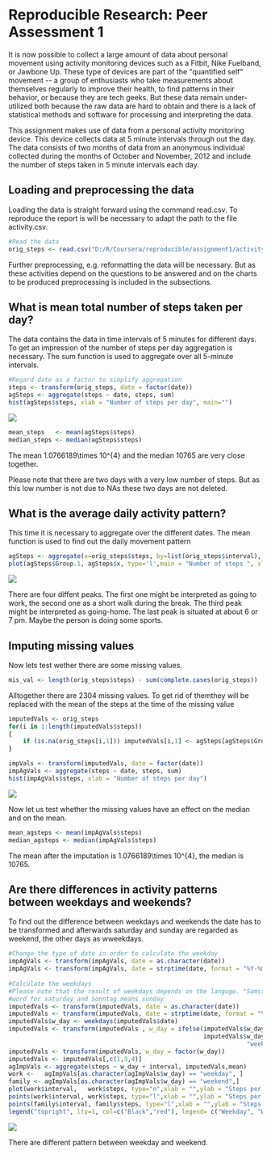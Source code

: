# Reproducible Research: Peer Assessment 1

It is now possible to collect a large amount of data about personal movement using activity monitoring devices such as a Fitbit, Nike Fuelband, or Jawbone Up. These type of devices are part of the "quantified self" movement -- a group of enthusiasts who take measurements about themselves regularly to improve their health, to find patterns in their behavior, or because they are tech geeks. But these data remain under-utilized both because the raw data are hard to obtain and there is a lack of statistical methods and software for processing and interpreting the data.

This assignment makes use of data from a personal activity monitoring device. This device collects data at 5 minute intervals through out the day. The data consists of two months of data from an anonymous individual collected during the months of October and November, 2012 and include the number of steps taken in 5 minute intervals each day.

## Loading and preprocessing the data
Loading the data is straight forward using the command read.csv. To reproduce the report is will be necessary to adapt the path to the file activity.csv.

```r
#Read the data
orig_steps <- read.csv("D:/R/Coursera/reproducible/assignment1/activity.csv",header=TRUE)
```
Further preprocessing, e.g. reformatting the data will be necessary. But as these activities depend on the 
questions to be answered and on the charts to be produced preprocessing is included in the subsections.


## What is mean total number of steps taken per day?
The data contains the data in time intervals of 5 minutes for different days. To get an impression
of the number of steps per day aggregation is necessary. The sum function is used to aggregate over all 5-minute
intervals.

```r
#Regard date as a factor to simplify aggregation
steps <- transform(orig_steps, date = factor(date))
agSteps <- aggregate(steps ~ date, steps, sum)
hist(agSteps$steps, xlab = "Number of steps per day", main="")
```

![](PA1_template_files/figure-html/unnamed-chunk-2-1.png) 

```r
mean_steps   <- mean(agSteps$steps)
median_steps <- median(agSteps$steps)
```
The mean 1.0766189\times 10^{4} and the median 10765 are very close together.   

Please note that there are two days with a very low number of steps. But as this low number is not due to NAs
these two days are not deleted.

## What is the average daily activity pattern?
This time it is necessary to aggregate over the different dates. The mean function is used to find out the
daily movement pattern


```r
agSteps <- aggregate(x=orig_steps$steps, by=list(orig_steps$interval), FUN=mean,na.rm = TRUE)
plot(agSteps$Group.1, agSteps$x, type='l',main = "Number of steps ", xlab = "Time", ylab= "Steps")
```

![](PA1_template_files/figure-html/unnamed-chunk-3-1.png) 

There are four diffent peaks. The first one might be interpreted as going to work, the second one as a short
walk during the break. The third peak might be interpreted as going-home. The last peak is situated at 
about 6 or 7 pm. Maybe the person is doing some sports. 

## Imputing missing values
Now lets test wether there are some missing values.

```r
mis_val <- length(orig_steps$steps) - sum(complete.cases(orig_steps))
```

Alltogether there are 2304 missing values. To get rid of themthey will be replaced with the mean of the steps at the time of the 
missing value

```r
imputedVals <- orig_steps
for(i in 1:length(imputedVals$steps))
{
    if (is.na(orig_steps[i,1])) imputedVals[i,1] <- agSteps[agSteps$Group.1 == imputedVals[i,3],2]
}  

impVals <- transform(imputedVals, date = factor(date))
impAgVals <- aggregate(steps ~ date, steps, sum)
hist(impAgVals$steps, xlab = "Number of steps per day")
```

![](PA1_template_files/figure-html/unnamed-chunk-5-1.png) 

Now let us test whether the missing values have an effect on the median and on the mean.


```r
mean_agsteps <- mean(impAgVals$steps)
median_agsteps <- median(impAgVals$steps)
```
The mean after the imputation is 1.0766189\times 10^{4}, the median is 10765.

## Are there differences in activity patterns between weekdays and weekends?
To find out the difference between weekdays and weekends the date has to be transformed and afterwards saturday and sunday 
are regarded as weekend, the other days as wweekdays.


```r
#Change the type of date in order to calculate the weekday
impAgVals <- transform(impAgVals, date = as.character(date))
impAgVals <- transform(impAgVals, date = strptime(date, format = "%Y-%m-%d"))
    
#Calculate the weekdays
#Please note that the result of weekdays depends on the languge. "Samstag" is the german
#word for saturday and Sonntag means sunday
imputedVals <- transform(imputedVals, date = as.character(date))
imputedVals <- transform(imputedVals, date = strptime(date, format = "%Y-%m-%d"))
imputedVals$w_day <- weekdays(imputedVals$date) 
imputedVals <- transform(imputedVals , w_day = ifelse(imputedVals$w_day == "Samstag" |
                                                      imputedVals$w_day == "Sonntag",
                                                                  "weekend", "weekday"))
imputedVals <- transform(imputedVals, w_day = factor(w_day))
imputedVals <- imputedVals[,c(1,3,4)]
agImpVals <- aggregate(steps ~ w_day + interval, imputedVals,mean)
work <-   agImpVals[as.character(agImpVals$w_day) == "weekday", ]
family <- agImpVals[as.character(agImpVals$w_day) == "weekend",]
plot(work$interval,   work$steps, type="n",xlab = "",ylab = "Steps per day", col = "black")
points(work$interval, work$steps, type="l",xlab = "",ylab = "Steps per day", col = "black")
points(family$interval, family$steps, type="l",xlab = "",ylab = "Steps per day", col = "red")
legend("topright", lty=1, col=c("Black","red"), legend= c("Weekday", "Weekend"))
```

![](PA1_template_files/figure-html/unnamed-chunk-7-1.png) 

There are different pattern between weekday and weekend. 
